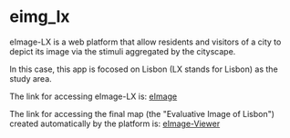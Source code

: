 # eimg_lx
eImage-LX is a web platform that allow residents and visitors of a city to depict its image via the stimuli aggregated by the cityscape.

In this case, this app is focosed on Lisbon (LX stands for Lisbon) as the study area.

The link for accessing eImage-LX is: [eImage](http://giv-project14.uni-muenster.de/)


The link for accessing the final map (the "Evaluative Image of Lisbon") created automatically by the platform is: [eImage-Viewer](http://giv-project14.uni-muenster.de/map/eimg_viewer.php)


